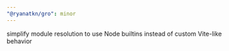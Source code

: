 ```yaml
---
"@ryanatkn/gro": minor
---
```


simplify module resolution to use Node builtins instead of custom Vite-like behavior
